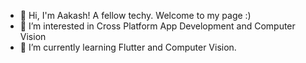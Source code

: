 - 👋 Hi, I'm Aakash! A fellow techy. Welcome to my page :)
- 👀 I’m interested in Cross Platform App Development and Computer Vision
- 🌱 I’m currently learning Flutter and Computer Vision.



<!---
aakash2002/aakash2002 is a ✨ special ✨ repository because its `README.md` (this file) appears on your GitHub profile.
You can click the Preview link to take a look at your changes.
--->
